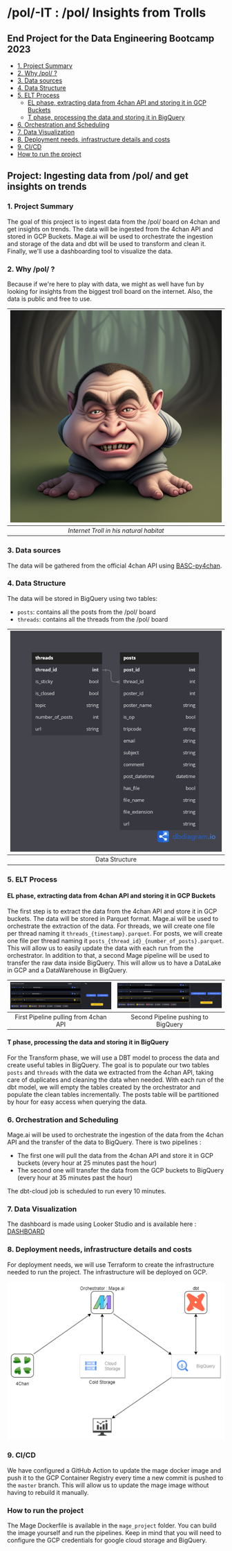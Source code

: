 # /pol/-IT : /pol/ Insights from Trolls <!-- omit in toc -->

## End Project for the Data Engineering Bootcamp 2023 <!-- omit in toc -->

- [1. Project Summary](#1-project-summary)
- [2. Why /pol/ ?](#2-why-pol-)
- [3. Data sources](#3-data-sources)
- [4. Data Structure](#4-data-structure)
- [5. ELT Process](#5-elt-process)
  - [EL phase, extracting data from 4chan API and storing it in GCP Buckets](#el-phase-extracting-data-from-4chan-api-and-storing-it-in-gcp-buckets)
  - [T phase, processing the data and storing it in BigQuery](#t-phase-processing-the-data-and-storing-it-in-bigquery)
- [6. Orchestration and Scheduling](#6-orchestration-and-scheduling)
- [7. Data Visualization](#7-data-visualization)
- [8. Deployment needs, infrastructure details and costs](#8-deployment-needs-infrastructure-details-and-costs)
- [9. CI/CD](#9-cicd)
- [How to run the project](#how-to-run-the-project)

## Project: Ingesting data from /pol/ and get insights on trends <!-- omit in toc -->

### 1. Project Summary

The goal of this project is to ingest data from the /pol/ board on 4chan and get insights on trends. The data will be ingested from the 4chan API and stored in GCP Buckets. Mage.ai will be used to orchestrate the ingestion and storage of the data and dbt will be used to transform and clean it. Finally, we'll use a dashboarding tool to visualize the data.

### 2. Why /pol/ ?

Because if we're here to play with data, we might as well have fun by looking for insights from the biggest troll board on the internet. Also, the data is public and free to use.

|![Internet Troll](images/00242-4293654995-internet%20troll.png)|
|:--:|
| *Internet Troll in his natural habitat* |

### 3. Data sources

The data will be gathered from the official 4chan API using [BASC-py4chan](https://basc-py4chan.readthedocs.io/en/latest/index.html).

### 4. Data Structure

The data will be stored in BigQuery using two tables:

- `posts`: contains all the posts from the /pol/ board
- `threads`: contains all the threads from the /pol/ board


|![Data Structure](./images/data_table.png)|
|:--:|
| Data Structure |

### 5. ELT Process

#### EL phase, extracting data from 4chan API and storing it in GCP Buckets

The first step is to extract the data from the 4chan API and store it in GCP buckets. The data will be stored in Parquet format.
Mage.ai will be used to orchestrate the extraction of the data.
For threads, we will create one file per thread naming it `threads_{timestamp}.parquet`.
For posts, we will create one file per thread naming it `posts_{thread_id}_{number_of_posts}.parquet`. This will allow us to easily update the data with each run from the orchestrator.
In addition to that, a second Mage pipeline will be used to transfer the raw data inside BigQuery. This will allow us to have a DataLake in GCP and a DataWarehouse in BigQuery.

|![picture 1](images/34c72a00d23dd28776c76c3fc3a3f62727ec48ccbbea7ef8176664cc2fb21af9.png)|![picture 2](images/07b3cab1f0d979d016ae7b2f93014d2367639863c149f1a212fab4b22dd59df3.png)|
|:--:|:--:|
| First Pipeline pulling from 4chan API | Second Pipeline pushing to BigQuery |

#### T phase, processing the data and storing it in BigQuery

For the Transform phase, we will use a DBT model to process the data and create useful tables in BigQuery.
The goal is to populate our two tables `posts` and `threads` with the data we extracted from the 4chan API, taking care of duplicates and cleaning the data when needed.
With each run of the dbt model, we will empty the tables created by the orchestrator and populate the clean tables incrementally.
The posts table will be partitioned by hour for easy access when querying the data.

### 6. Orchestration and Scheduling

Mage.ai will be used to orchestrate the ingestion of the data from the 4chan API and the transfer of the data to BigQuery.
There is two pipelines :

- The first one will pull the data from the 4chan API and store it in GCP buckets (every hour at 25 minutes past the hour)
- The second one will transfer the data from the GCP buckets to BigQuery (every hour at 35 minutes past the hour)

The dbt-cloud job is scheduled to run every 10 minutes.

### 7. Data Visualization

The dashboard is made using Looker Studio and is available here : [DASHBOARD](https://lookerstudio.google.com/reporting/c40419e3-d28a-41bd-b04f-ae5114de5fd6)

### 8. Deployment needs, infrastructure details and costs

For deployment needs, we will use Terraform to create the infrastructure needed to run the project.
The infrastructure will be deployed on GCP.

![Infrastructure](images/infra_diagram.png)

### 9. CI/CD

We have configured a GitHub Action to update the  mage docker image and push it to the GCP Container Registry every time a new commit is pushed to the `master` branch.
This will allow us to update the mage image without having to rebuild it manually.

### How to run the project

The Mage Dockerfile is available in the `mage_project` folder. You can build the image yourself and run the pipelines.
Keep in mind that you will need to configure the GCP credentials for google cloud storage and BigQuery.
